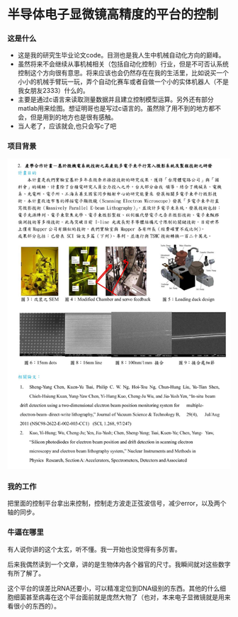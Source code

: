 # 半导体电子显微镜高精度的平台的控制

### 这是什么

- 这是我的研究生毕业论文code。目测也是我人生中机械自动化方向的巅峰。
- 虽然将来不会继续从事机械相关（包括自动化控制）行业，但是不可否认系统控制这个方向很有意思。将来应该也会仍然存在在我的生活里，比如说买一个小小的机械手臂玩一玩，弄个自动化赛车或者自做一个小的实体机器人（不是我女朋友2333）什么的。
- 主要是通过c语言来读取测量数据并且建立控制模型运算。另外还有部分matlab用来绘图。想证明哥也是写过c语言的。虽然除了用不到的地方都不会，但是用到的地方也是很有感触。
- 当人老了，应该就会,也只会写c了吧

### 项目背景

![](SEM.jpg)

### 我的工作

把里面的控制平台拿出来控制，控制走方波走正弦波信号，减少error，以及两个轴的同步。

### 牛逼在哪里

有人说你讲的这个太玄，听不懂。我一开始也没觉得有多厉害。

后来我偶然读到一个文章，讲的是生物体内各个器官的尺寸。我瞬间就对这些数字有所了解了。

这个平台的误差比RNA还要小，可以精准定位到DNA级别的东西。其他的什么细胞细菌甚至病毒在这个平台面前就是庞然大物了（也对，本来电子显微镜就是用来看很小的东西的）。


















